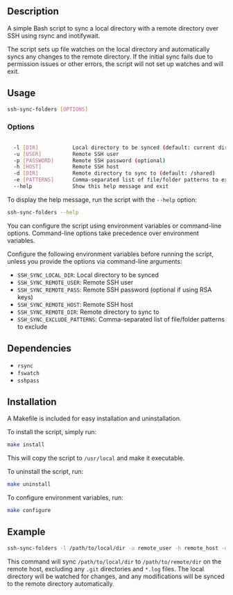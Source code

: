 ## Description

A simple Bash script to sync a local directory with a remote directory over SSH using rsync and inotifywait. 

The script sets up file watches on the local directory and automatically syncs any changes to the remote directory. 
If the initial sync fails due to permission issues or other errors, the script will not set up watches and will exit.

## Usage

```bash
ssh-sync-folders [OPTIONS]
```

### Options

```bash

  -l [DIR]           Local directory to be synced (default: current directory)
  -u [USER]          Remote SSH user
  -p [PASSWORD]      Remote SSH password (optional)
  -h [HOST]          Remote SSH host
  -d [DIR]           Remote directory to sync to (default: /shared)
  -e [PATTERNS]      Comma-separated list of file/folder patterns to exclude
  --help             Show this help message and exit
```

To display the help message, run the script with the `--help` option:

```bash
ssh-sync-folders --help
```

You can configure the script using environment variables or command-line options. Command-line options take precedence over environment variables.

Configure the following environment variables before running the script, unless you provide the options via command-line arguments:


- `SSH_SYNC_LOCAL_DIR`: Local directory to be synced
- `SSH_SYNC_REMOTE_USER`: Remote SSH user
- `SSH_SYNC_REMOTE_PASS`: Remote SSH password (optional if using RSA keys)
- `SSH_SYNC_REMOTE_HOST`: Remote SSH host
- `SSH_SYNC_REMOTE_DIR`: Remote directory to sync to
- `SSH_SYNC_EXCLUDE_PATTERNS`: Comma-separated list of file/folder patterns to exclude

## Dependencies

- `rsync`
- `fswatch`
- `sshpass`

## Installation

A Makefile is included for easy installation and uninstallation. 

To install the script, simply run:

```bash
make install
```

This will copy the script to `/usr/local` and make it executable. 

To uninstall the script, run:

```bash
make uninstall
```

To configure environment variables, run:

```bash
make configure
```

## Example

```bash
ssh-sync-folders -l /path/to/local/dir -u remote_user -h remote_host -d /path/to/remote/dir -e ".git,*.log"
```

This command will sync `/path/to/local/dir` to `/path/to/remote/dir` on the remote host, excluding any `.git` directories and `*.log` files. 
The local directory will be watched for changes, and any modifications will be synced to the remote directory automatically.


